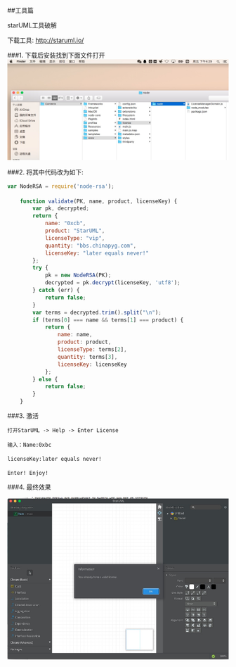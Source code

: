 ##工具篇

starUML工具破解

下载工具: http://staruml.io/

###1. 下载后安装找到下面文件打开
![文件](../images/uml1.png)

###2. 将其中代码改为如下:

```javascript
var NodeRSA = require('node-rsa');
    
    function validate(PK, name, product, licenseKey) {
        var pk, decrypted;
        return {
            name: "0xcb",
            product: "StarUML",
            licenseType: "vip",
            quantity: "bbs.chinapyg.com",
            licenseKey: "later equals never!"
        };
        try {
            pk = new NodeRSA(PK);
            decrypted = pk.decrypt(licenseKey, 'utf8');
        } catch (err) {
            return false;
        }
        var terms = decrypted.trim().split("\n");
        if (terms[0] === name && terms[1] === product) {
            return { 
                name: name, 
                product: product, 
                licenseType: terms[2],
                quantity: terms[3],
                licenseKey: licenseKey
            };
        } else {
            return false;
        }
    }

```

###3. 激活

    打开StarUML -> Help -> Enter License

    输入：Name:0xbc

    licenseKey:later equals never!

    Enter! Enjoy!

###4. 最终效果

!['效果'](../images/uml2.png)
